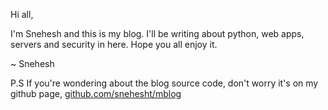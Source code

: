 Hi all, 

I'm Snehesh and this is my blog. I'll be writing about python, web apps, servers and security in here. Hope you all enjoy it. 

~ Snehesh
<br/>

P.S  If you're wondering about the blog source code, don't worry it's on my github page, [github.com/snehesht/mblog](https://github.com/snehesht/mblog)
